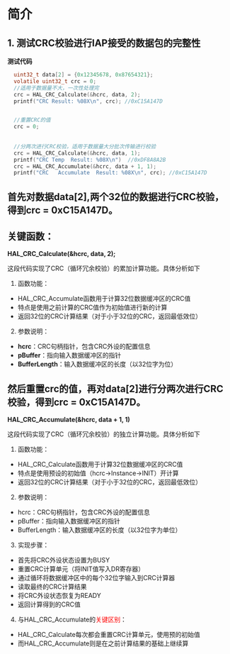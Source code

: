# 简介
## 1. 测试CRC校验进行IAP接受的数据包的完整性

**测试代码**
~~~c
  uint32_t data[2] = {0x12345678, 0x87654321};
  volatile uint32_t crc = 0;
  //适用于数据量不大，一次性处理完
  crc = HAL_CRC_Calculate(&hcrc, data, 2);
  printf("CRC Result: %08X\n", crc); //0xC15A147D


  //重置CRC的值
  crc = 0;
  
  
  //分两次进行CRC校验，适用于数据量大分批次传输进行校验
  crc = HAL_CRC_Calculate(&hcrc, data, 1);
  printf("CRC Temp  Result: %08X\n")  //0xDF8A8A2B
  crc = HAL_CRC_Accumulate(&hcrc, data + 1, 1);
  printf("CRC   Accumulate  Result: %08X\n", crc); //0xC15A147D
~~~  



## 首先对数据data[2],两个32位的数据进行CRC校验，得到crc = 0xC15A147D。  
## **关键函数：**  
**HAL_CRC_Calculate(&hcrc, data, 2);**  

这段代码实现了CRC（循环冗余校验）的累加计算功能。具体分析如下  
1. 函数功能：
- HAL_CRC_Accumulate函数用于计算32位数据缓冲区的CRC值
- 特点是使用之前计算的CRC值作为初始值进行新的计算
- 返回32位的CRC计算结果（对于小于32位的CRC，返回最低效位）
2. 参数说明：
- **hcrc**：CRC句柄指针，包含CRC外设的配置信息
- **pBuffer**：指向输入数据缓冲区的指针
- **BufferLength**：输入数据缓冲区的长度（以32位字为位）

## 然后重置crc的值，再对data[2]进行分两次进行CRC校验，得到crc = 0xC15A147D。

**HAL_CRC_Accumulate(&hcrc, data + 1, 1)**

这段代码实现了CRC（循环冗余校验）的独立计算功能。具体分析如下  

1. 函数功能：
- HAL_CRC_Calculate函数用于计算32位数据缓冲区的CRC值
- 特点是使用预设的初始值（hcrc->Instance->INIT）开计算
- 返回32位的CRC计算结果（对于小于32位的CRC，返回最低效位）

2. 参数说明：
- hcrc：CRC句柄指针，包含CRC外设的配置信息
- pBuffer：指向输入数据缓冲区的指针
- BufferLength：输入数据缓冲区的长度（以32位字为单位）

3. 实现步骤：
- 首先将CRC外设状态设置为BUSY
- 重置CRC计算单元（将INIT值写入DR寄存器）
- 通过循环将数据缓冲区中的每个32位字输入到CRC计算器
- 读取最终的CRC计算结果
- 将CRC外设状态恢复为READY
- 返回计算得到的CRC值

4. 与HAL_CRC_Accumulate的<font color="red">关键区别</font>：
- HAL_CRC_Calculate每次都会重置CRC计算单元，使用预的初始值
- 而HAL_CRC_Accumulate则是在之前计算结果的基础上继续算

